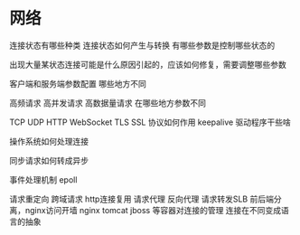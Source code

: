 # 网络

连接状态有哪些种类 连接状态如何产生与转换 有哪些参数是控制哪些状态的&#x20;

出现大量某状态连接可能是什么原因引起的，应该如何修复，需要调整哪些参数

客户端和服务端参数配置 哪些地方不同&#x20;

高频请求 高并发请求 高数据量请求 在哪些地方参数不同

TCP UDP HTTP WebSocket TLS SSL 协议如何作用 keepalive 驱动程序干些啥&#x20;

操作系统如何处理连接

&#x20;同步请求如何转成异步&#x20;

事件处理机制 epoll

请求重定向 跨域请求 http连接复用 请求代理 反向代理 请求转发SLB 前后端分离，nginx访问开墙 nginx tomcat jboss 等容器对连接的管理 连接在不同变成语言的抽象
